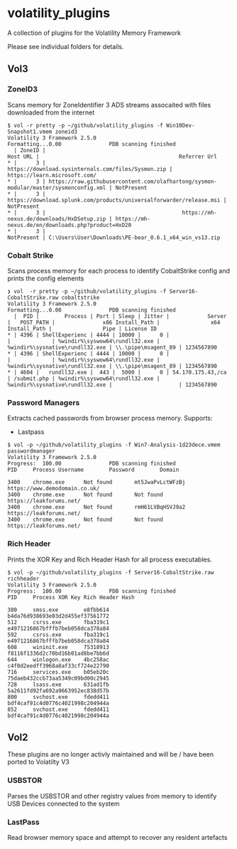 # volatility_plugins
A collection of plugins for the Volatility Memory Framework

Please see individual folders for details. 

## Vol3

### ZoneID3
Scans memory for ZoneIdentifier 3 ADS streams assocaited with files downloaded from the internet

```
$ vol -r pretty -p ~/github/volatility_plugins -f Win10Dev-Snapshot1.vmem zoneid3
Volatility 3 Framework 2.5.0
Formatting...0.00               PDB scanning finished
  | ZoneID |                                                                             Host URL |                                            Referrer Url
* |      3 |                                   https://download.sysinternals.com/files/Sysmon.zip | https://learn.microsoft.com/
* |      3 | https://raw.githubusercontent.com/olafhartong/sysmon-modular/master/sysmonconfig.xml | NotPresent
* |      3 |                  https://download.splunk.com/products/universalforwarder/release.msi | NotPresent
* |      3 |                                           https://mh-nexus.de/downloads/HxDSetup.zip | https://mh-nexus.de/en/downloads.php?product=HxD20
* |      3 |                                                                           NotPresent | C:\Users\User\Downloads\PE-bear_0.6.1_x64_win_vs13.zip
```

### Cobalt Strike
Scans process memory for each process to identify CobaltStrike config and prints the config elements

```
❯ vol  -r pretty -p ~/github/volatility_plugins -f Server16-CobaltStrike.raw cobaltstrike
Volatility 3 Framework 2.5.0
Formatting...0.00               PDB scanning finished                        
  |  PID |        Process | Port | Sleep | Jitter |            Server |   POST_PATH |               x86 Install_Path |                x64 Install_Path |                Pipe | License ID
* | 4396 | ShellExperienc | 4444 | 10000 |      0 |                   |             | %windir%\syswow64\rundll32.exe | %windir%\sysnative\rundll32.exe | \\.\pipe\msagent_89 | 1234567890
* | 4396 | ShellExperienc | 4444 | 10000 |      0 |                   |             | %windir%\syswow64\rundll32.exe | %windir%\sysnative\rundll32.exe | \\.\pipe\msagent_89 | 1234567890
* | 4604 |   rundll32.exe |  443 |  5000 |      0 | 54.170.175.43,/ca | /submit.php | %windir%\syswow64\rundll32.exe | %windir%\sysnative\rundll32.exe |                     | 1234567890
```

### Password Managers
Extracts cached passwords from browser process memory. 
Supports:
- Lastpass

```
$ vol -p ~/github/volatility_plugins -f Win7-Analysis-1d23dece.vmem passwordmanager 
Volatility 3 Framework 2.5.0
Progress:  100.00               PDB scanning finished                                                                                              
PID     Process Username        Password        Domain

3400    chrome.exe      Not found       mt5JwaPvLctWFzBj        https://www.demodomain.co.uk/
3400    chrome.exe      Not found       Not found       https://leakforums.net/
3400    chrome.exe      Not found       rmH61LVBqHSVJ9a2        https://leakforums.net/
3400    chrome.exe      Not found       Not found       https://leakforums.net/
```

### Rich Header

Prints the XOR Key and Rich Header Hash for all process executables. 

```
$ vol -p ~/github/volatility_plugins -f Server16-CobaltStrike.raw richheader
Volatility 3 Framework 2.5.0
Progress:  100.00               PDB scanning finished                        
PID     Process XOR Key Rich Header Hash

380     smss.exe        e8fbb614        b4da76d938693e03d2d455ef37561772
512     csrss.exe       fba319c1        e4971216867bfffb7beb058dca378a84
592     csrss.exe       fba319c1        e4971216867bfffb7beb058dca378a84
608     wininit.exe     75318913        f8116f1336d2c70bd16b01ad8be7bb6d
644     winlogon.exe    4bc258ac        c4f0d2eedff3968a8af33cf724e22790
716     services.exe    b05eb20c        75daeb432ccb73aa5349c09bd00c2945
728     lsass.exe       631ad1fb        5a2611fd92fa692a9663952ec838d57b
800     svchost.exe     fdedd411        bdf4caf91c4d0776c4021998c204944a
852     svchost.exe     fdedd411        bdf4caf91c4d0776c4021998c204944a

```

## Vol2

These plugins are no longer activly maintained and will be / have been ported to Volatilty V3

### USBSTOR
Parses the USBSTOR and other registry values from memory to identify USB Devices connected to the system

### LastPass
Read browser memory space and attempt to recover any resident artefacts

